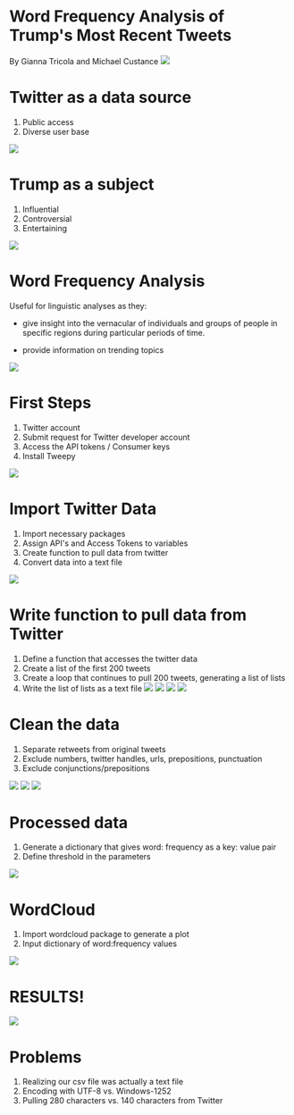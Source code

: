 #  **Word Frequency Analysis of Trump's Most Recent Tweets**
   By Gianna Tricola and Michael Custance
![](https://cdn.cnn.com/cnnnext/dam/assets/180219165402-20180219-trump-twitter-composite-generic-full-169.jpg)
 
# Twitter as a data source
 1. Public access
 2. Diverse user base
 
 ![](https://cdn.wccftech.com/wp-content/uploads/2018/02/Twitter.jpeg)
    
# Trump as a subject 
 1. Influential
 2. Controversial 
 3. Entertaining
 
 
 
![](https://cdn-images-1.medium.com/max/1000/1*6G79y5SStkXsFVcgDU7wTw.jpeg)
 
# Word Frequency Analysis
   Useful for linguistic analyses as they:
   
   * give insight into the vernacular of individuals and groups of people in specific regions during particular periods of time.
        
   * provide information on trending topics
   
   
   
 ![](https://s.newsweek.com/sites/www.newsweek.com/files/styles/full/public/2017/06/14/blogtrumptweetenemypeoplerevised0.jpg)
 
# First Steps
   1. Twitter account
   2. Submit request for Twitter developer account
   3. Access the API tokens / Consumer keys 
   4. Install Tweepy 
   
   
   
   
 ![](https://d3hptxmced6nen.cloudfront.net/images/autotweet-documentation/twitter/twitterdev/twitterdev-tutorial-04.png)

# Import Twitter Data
   1. Import necessary packages 
   2. Assign API's and Access Tokens to variables
   3. Create function to pull data from twitter 
   4. Convert data into a text file
   
 ![](src/twitter_env.JPG)
 
# Write function to pull data from Twitter
 1. Define a function that accesses the twitter data 
 2. Create a list of the first 200 tweets
 3. Create a loop that continues to pull 200 tweets, generating a list of lists
 4. Write the list of lists as a text file
 ![](src/def_get_all.JPG)
 ![](src/while_len2.JPG)
 ![](src/runusername.JPG)
 ![](src/lines.JPG)
  
# Clean the data 
 
   1. Separate retweets from original tweets
   2. Exclude numbers, twitter handles, urls, prepositions, punctuation
   3. Exclude conjunctions/prepositions 
   
 ![](src/remove_retweets.JPG)
 ![](src/exclusions1.JPG)
 ![](src/exclusions2.JPG)
    
# Processed data
 1. Generate a dictionary that gives word: frequency as a key: value pair
 2. Define threshold in the parameters 

 ![](src/counts.JPG)
    

# WordCloud 
   1. Import wordcloud package to generate a plot
   2. Input dictionary of word:frequency values

 ![](src/generate_wordcloud.JPG)
   
# RESULTS!

![](src/visualization/tweet_word_cloud_realDonaldTrump.png)

# Problems
  1. Realizing our csv file was actually a text file 
  2. Encoding with UTF-8 vs. Windows-1252
  4. Pulling 280 characters vs. 140 characters from Twitter
    


    
    
    